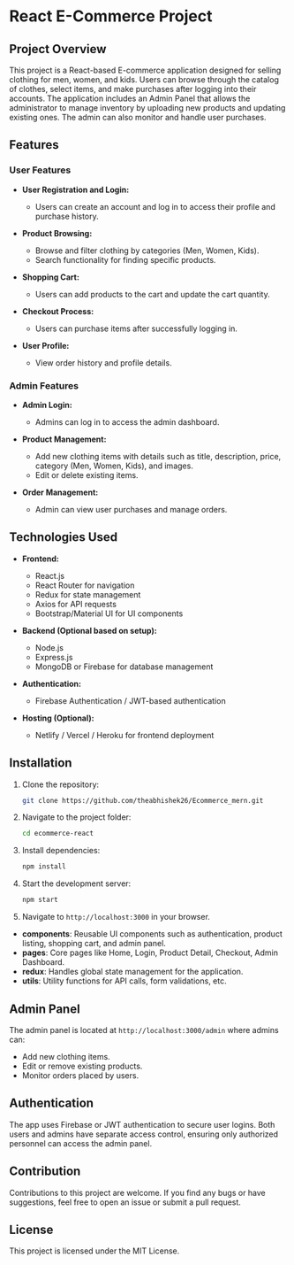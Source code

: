 # React E-Commerce Project

## Project Overview

This project is a React-based E-commerce application designed for selling clothing for men, women, and kids. Users can browse through the catalog of clothes, select items, and make purchases after logging into their accounts. The application includes an Admin Panel that allows the administrator to manage inventory by uploading new products and updating existing ones. The admin can also monitor and handle user purchases.

## Features

### User Features
- **User Registration and Login:**
  - Users can create an account and log in to access their profile and purchase history.
  
- **Product Browsing:**
  - Browse and filter clothing by categories (Men, Women, Kids).
  - Search functionality for finding specific products.
  
- **Shopping Cart:**
  - Users can add products to the cart and update the cart quantity.
  
- **Checkout Process:**
  - Users can purchase items after successfully logging in.
  
- **User Profile:**
  - View order history and profile details.

### Admin Features
- **Admin Login:**
  - Admins can log in to access the admin dashboard.

- **Product Management:**
  - Add new clothing items with details such as title, description, price, category (Men, Women, Kids), and images.
  - Edit or delete existing items.

- **Order Management:**
  - Admin can view user purchases and manage orders.

## Technologies Used

- **Frontend:**
  - React.js
  - React Router for navigation
  - Redux for state management
  - Axios for API requests
  - Bootstrap/Material UI for UI components
  
- **Backend (Optional based on setup):**
  - Node.js
  - Express.js
  - MongoDB or Firebase for database management
  
- **Authentication:**
  - Firebase Authentication / JWT-based authentication
  
- **Hosting (Optional):**
  - Netlify / Vercel / Heroku for frontend deployment

## Installation

1. Clone the repository:
   ```bash
   git clone https://github.com/theabhishek26/Ecommerce_mern.git
   ```

2. Navigate to the project folder:
   ```bash
   cd ecommerce-react
   ```

3. Install dependencies:
   ```bash
   npm install
   ```

4. Start the development server:
   ```bash
   npm start
   ```

5. Navigate to `http://localhost:3000` in your browser.



- **components**: Reusable UI components such as authentication, product listing, shopping cart, and admin panel.
- **pages**: Core pages like Home, Login, Product Detail, Checkout, Admin Dashboard.
- **redux**: Handles global state management for the application.
- **utils**: Utility functions for API calls, form validations, etc.

## Admin Panel

The admin panel is located at `http://localhost:3000/admin` where admins can:
- Add new clothing items.
- Edit or remove existing products.
- Monitor orders placed by users.

## Authentication

The app uses Firebase or JWT authentication to secure user logins. Both users and admins have separate access control, ensuring only authorized personnel can access the admin panel.

## Contribution

Contributions to this project are welcome. If you find any bugs or have suggestions, feel free to open an issue or submit a pull request.

## License

This project is licensed under the MIT License.
